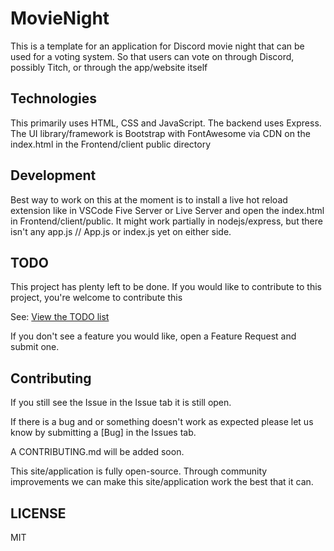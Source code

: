 # MovieNight

This is a template for an application for Discord movie night that can be used
for a voting system. So that users can vote on through Discord, possibly Titch,
or through the app/website itself

## Technologies

This primarily uses HTML, CSS and JavaScript. The backend uses Express.
The UI library/framework is Bootstrap with FontAwesome via CDN on the index.html in the Frontend/client public directory

## Development

Best way to work on this at the moment is to install a live hot reload extension like in VSCode Five Server or Live Server and
open the index.html in Frontend/client/public.  It might work partially in nodejs/express, but there isn't any
app.js // App.js or index.js yet on either side.

## TODO

This project has plenty left to be done.  If you would like to contribute to this project, you're welcome to contribute this

See: [View the TODO list](TODO.md)

If you don't see a feature you would like, open a Feature Request and submit one.

## Contributing

If you still see the Issue in the Issue tab it is still open.  

If there is a bug and or something doesn't work as expected please let us know by submitting a [Bug] in the Issues tab.

A CONTRIBUTING.md will be added soon.

This site/application is fully open-source. Through community improvements we can make this site/application work the best that it can.

## LICENSE

MIT